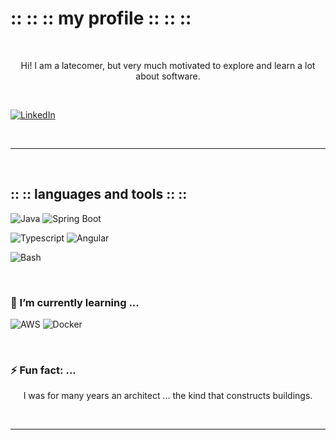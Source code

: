 # :: :: :: my profile :: :: ::

<br>

<p align="center">
	Hi! I am a latecomer, but very much motivated to explore and learn a lot about software.
</p>

<br>

[![LinkedIn](https://img.shields.io/badge/LinkedIn-0077B5?style=for-the-badge&logo=linkedin&logoColor=white)](https://www.linkedin.com/in/mendes-r/)

<br>

---

<br>

## :: :: languages and tools :: ::

	
![Java](https://img.shields.io/badge/Java-ED8B00?style=for-the-badge&logo=java&logoColor=white)  ![Spring Boot](https://img.shields.io/badge/Spring-6DB33F?style=for-the-badge&logo=spring&logoColor=white)
	
![Typescript](https://img.shields.io/badge/TypeScript-007ACC?style=for-the-badge&logo=typescript&logoColor=white) ![Angular](https://img.shields.io/badge/Angular-DD0031?style=for-the-badge&logo=angular&logoColor=white)

![Bash](https://img.shields.io/badge/Shell_Script-121011?style=for-the-badge&logo=gnu-bash&logoColor=white)

<br>

### 🌱 I’m currently learning ...

![AWS](https://img.shields.io/badge/Amazon_AWS-FF9900?style=for-the-badge&logo=amazonaws&logoColor=white)
![Docker](https://img.shields.io/badge/Docker-2CA5E0?style=for-the-badge&logo=docker&logoColor=white)


<br>

### ⚡ Fun fact: ...

<p align="center">
	I was for many years an architect ... the kind that constructs buildings. 
</p>

<br>

---

